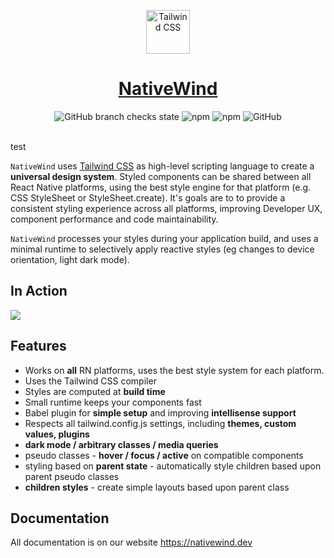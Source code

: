 <div align="center">
<p align="center">
  <a href="https://nativewind.dev" target="_blank">
    <img src="https://nativewind.dev/img/logo.svg" alt="Tailwind CSS" width="70" height="70">
    <h1 align="center" style="color:red;">NativeWind</h1>
  </a>
</p>
<img alt="GitHub branch checks state" src="https://img.shields.io/github/checks-status/marklawlor/nativewind/next">
<img alt="npm" src="https://img.shields.io/npm/v/nativewind">
<img alt="npm" src="https://img.shields.io/npm/dt/nativewind">
<img alt="GitHub" src="https://img.shields.io/github/license/marklawlor/nativewind">
</div>
<br />

test

`NativeWind` uses [Tailwind CSS](https://tailwindcss.com) as high-level scripting language to create a **universal design system**. Styled components can be shared between all React Native platforms, using the best style engine for that platform (e.g. CSS StyleSheet or StyleSheet.create). It's goals are to to provide a consistent styling experience across all platforms, improving Developer UX, component performance and code maintainability.

`NativeWind` processes your styles during your application build, and uses a minimal runtime to selectively apply reactive styles (eg changes to device orientation, light dark mode).

## In Action

<a href="https://snack.expo.dev?name=Hello World&dependencies=react,react-native,nativewind@latest&platform=web&supportedPlatforms=ios,android,web&code=import%20React%20from%20'react'%3B%0Aimport%20%7B%20withExpoSnack%20%7D%20from%20'nativewind'%3B%0A%0Aimport%20%7B%20Text%2C%20View%20%7D%20from%20'react-native'%3B%0Aimport%20%7B%20styled%20%7D%20from%20'nativewind'%3B%0A%0Aconst%20StyledView%20%3D%20styled(View)%0Aconst%20StyledText%20%3D%20styled(Text)%0A%0Aconst%20App%20%3D%20()%20%3D%3E%20%7B%0A%20%20return%20(%0A%20%20%20%20%3CStyledView%20className%3D%22flex-1%20items-center%20justify-center%22%3E%0A%20%20%20%20%20%20%3CStyledText%20className%3D%22text-slate-800%22%3E%0A%20%20%20%20%20%20%20%20Try%20editing%20me!%20%F0%9F%8E%89%0A%20%20%20%20%20%20%3C%2FStyledText%3E%0A%20%20%20%20%3C%2FStyledView%3E%0A%20%20)%3B%0A%7D%0A%0A%2F%2F%20This%20demo%20is%20using%20a%20external%20compiler%20that%20will%20only%20work%20in%20Expo%20Snacks.%0A%2F%2F%20You%20may%20see%20flashes%20of%20unstyled%20content%2C%20this%20will%20not%20occur%20under%20normal%20use!%0A%2F%2F%20Please%20see%20the%20documentation%20to%20setup%20your%20application%0Aexport%20default%20withExpoSnack(App)%3B%0A">
  <picture>
    <source media="(prefers-color-scheme: dark)" srcset="https://user-images.githubusercontent.com/3946701/178458845-c9ac0299-6809-4002-99a0-78030f27b06a.png">
    <img src="https://user-images.githubusercontent.com/3946701/178458837-df03c080-eb13-4dcc-9080-186b061a8678.png">
  </picture>
</a>

## Features

- Works on **all** RN platforms, uses the best style system for each platform.
- Uses the Tailwind CSS compiler
- Styles are computed at **build time**
- Small runtime keeps your components fast
- Babel plugin for **simple setup** and improving **intellisense support**
- Respects all tailwind.config.js settings, including **themes, custom values, plugins**
- **dark mode / arbitrary classes / media queries**
- pseudo classes - **hover / focus / active** on compatible components
- styling based on **parent state** - automatically style children based upon parent pseudo classes
- **children styles** - create simple layouts based upon parent class

## Documentation

All documentation is on our website https://nativewind.dev

